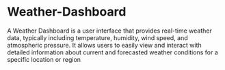 # Weather-Dashboard
A Weather Dashboard is a user interface that provides real-time weather data, typically including temperature, humidity, wind speed, and atmospheric pressure. It allows users to easily view and interact with detailed information about current and forecasted weather conditions for a specific location or region
